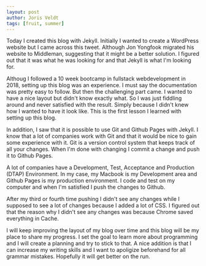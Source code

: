 ```yaml
---
layout: post
author: Joris Veldt
tags: [fruit, summer]
---
```

Today I created this blog with Jekyll. Initially I wanted to create a WordPress website but I came across this tweet. Although Jon Yongfook migrated his website to Middleman, suggesting that it might be a better solution. I figured out that it was what he was looking for and that Jekyll is what I'm looking for.

Althoug I followed a 10 week bootcamp in fullstack webdevelopment in 2018, setting up this blog was an experience. I must say the documentation was pretty easy to follow. But then the challenging part came. I wanted to have a nice layout but didn't know exactly what. So I was just fiddling around and never satisfied with the result. Simply because I didn't knew how I wanted to have it look like. This is the first lesson I learned with setting up this blog.

In addition, I saw that it is possible to use Git and Github Pages with Jekyll. I know that a lot of companies work with Git and that it would be nice to gain some experience with it. Git is a version control system that keeps track of all your changes. When I'm done with changing I commit a change and push it to Github Pages.

A lot of companies have a Development, Test, Acceptance and Production (DTAP) Environment. In my case, my Macbook is my Development area and Github Pages is my production environment. I code and test on my computer and when I'm satisfied I push the changes to Github.

After my third or fourth time pushing I didn't see any changes while I supposed to see a lot of changes because I added a lot of CSS. I figured out that the reason why I didn't see any changes was because Chrome saved everything in Cache.

I will keep improving the layout of my blog over time and this blog will be my place to share my progress. I set the goal to learn more about programming and I will create a planning and try to stick to that. A nice addition is that I can increase my writing skills and I want to apoligize beforehand for all grammar mistakes. Hopefully it will get better on the run.